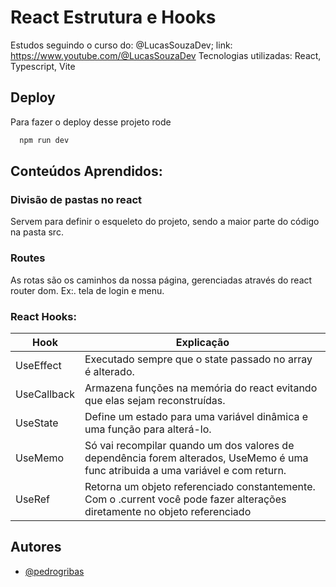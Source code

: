 # React Estrutura e Hooks

Estudos seguindo o curso do: @LucasSouzaDev;
link: https://www.youtube.com/@LucasSouzaDev
Tecnologias utilizadas: React, Typescript, Vite

## Deploy

Para fazer o deploy desse projeto rode

```bash
  npm run dev
```

## Conteúdos Aprendidos:

### Divisão de pastas no react
Servem para definir o esqueleto do projeto, sendo a maior parte do código na pasta src.

### Routes

As rotas são os caminhos da nossa página, gerenciadas através do react router dom. Ex:. tela de login e menu.

### React Hooks:
| Hook               | Explicação                                                |
| ----------------- | ---------------------------------------------------------------- |
| UseEffect         | Executado sempre que o state passado no array é alterado.
| UseCallback       | Armazena funções na memória do react evitando que elas sejam reconstruídas.
|UseState           | Define um estado para uma variável dinâmica e uma função para alterá-lo.
|UseMemo            | Só vai recompilar quando um dos valores de dependência forem alterados, UseMemo é uma func atribuida a uma variável e com return.
|UseRef             | Retorna um objeto referenciado constantemente. Com o .current você pode fazer alterações diretamente no objeto referenciado

## Autores

- [@pedrogribas](https://www.github.com/pedrogribas)

